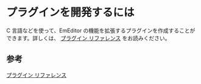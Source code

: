 # プラグインを開発するには

C 言語などを使って、EmEditor の機能を拡張するプラグインを作成することができます。詳しくは、 [プラグイン リファレンス](../../plugin/index) をお読みください。

## 参考

[プラグイン リファレンス](../../plugin/index)
